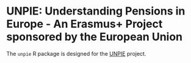 UNPIE: Understanding Pensions in Europe - An Erasmus+ Project sponsored by the European Union
========================================================

The `unpie` R package  is designed for the [UNPIE](http://pensionsineurope.eu/) project.

